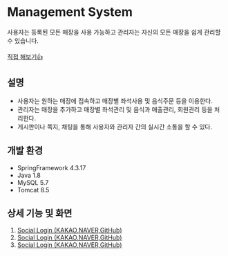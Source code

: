 # Management System
사용자는 등록된 모든 매장을 사용 가능하고 관리자는 자신의 모든 매장을 쉽게 관리할 수 있습니다.
<br>
<br>
<a href="http://ec2-54-180-123-73.ap-northeast-2.compute.amazonaws.com/MS">직접 해보기:+1:</a>
<h2>설명</h2>
  
  - 사용자는 원하는 매장에 접속하고 매장별 좌석사용 및 음식주문 등을 이용한다.</li>
  - 관리자는 매장을 추가하고 매장별 좌석관리 및 음식과 매출관리, 회원관리 등을 처리한다.</li>
  - 게시판이나 쪽지, 채팅을 통해 사용자와 관리자 간의 실시간 소통을 할 수 있다. </li>

<h2>개발 환경</h2>

  - SpringFramework 4.3.17
  - Java 1.8
  - MySQL 5.7
  - Tomcat 8.5

<h2>상세 기능 및 화면</h2>
  
  1. <a href="https://github.com/shin1217/MS/blob/master/README/Social_Login.md">Social Login (KAKAO,NAVER,GitHub)</a>
  2. <a href="https://github.com/shin1217/MS/blob/master/README/Message.md">Social Login (KAKAO,NAVER,GitHub)</a>
  3. <a href="https://github.com/shin1217/MS/blob/master/README/Mypage.md">Social Login (KAKAO,NAVER,GitHub)</a>
